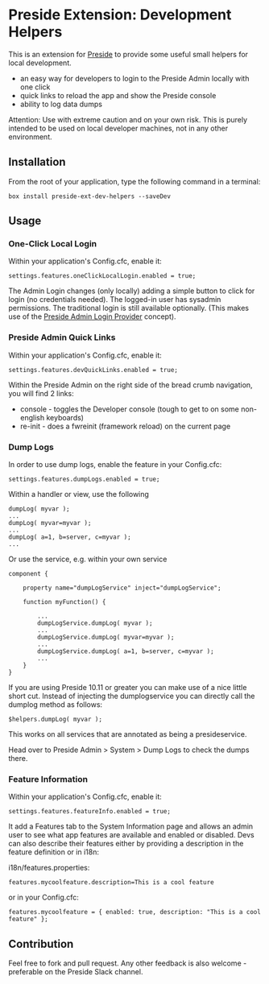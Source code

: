 # Preside Extension: Development Helpers

This is an extension for [Preside](https://www.preside.org) to provide some useful small helpers for local development.

* an easy way for developers to login to the Preside Admin locally with one click
* quick links to reload the app and show the Preside console
* ability to log data dumps

Attention: Use with extreme caution and on your own risk. This is purely intended to be used on local developer machines, not in any other environment.

## Installation

From the root of your application, type the following command in a terminal:

    box install preside-ext-dev-helpers --saveDev

## Usage

### One-Click Local Login
Within your application's Config.cfc, enable it:

    settings.features.oneClickLocalLogin.enabled = true;

The Admin Login changes (only locally) adding a simple button to click for login (no credentials needed). The logged-in user has sysadmin permissions.
The traditional login is still available optionally.
(This makes use of the [Preside Admin Login Provider](https://docs.preside.org/devguides/adminloginproviders.html) concept).

### Preside Admin Quick Links
Within your application's Config.cfc, enable it:

    settings.features.devQuickLinks.enabled = true;

Within the Preside Admin on the right side of the bread crumb navigation, you will find 2 links:

* console - toggles the Developer console (tough to get to on some non-english keyboards)
* re-init - does a fwreinit (framework reload) on the current page

### Dump Logs
In order to use dump logs, enable the feature in your Config.cfc:

    settings.features.dumpLogs.enabled = true;

Within a handler or view, use the following

    dumpLog( myvar );
    ...
    dumpLog( myvar=myvar );
    ...
    dumpLog( a=1, b=server, c=myvar );
    ...

Or use the service, e.g. within your own service

    component {

        property name="dumpLogService" inject="dumpLogService";

        function myFunction() {

            ...
            dumpLogService.dumpLog( myvar );
            ...
            dumpLogService.dumpLog( myvar=myvar );
            ...
            dumpLogService.dumpLog( a=1, b=server, c=myvar );
            ...
        }
    }

If you are using Preside 10.11 or greater you can make use of a nice little short cut.
Instead of injecting the dumplogservice you can directly call the dumplog method as follows:

    $helpers.dumpLog( myvar );

This works on all services that are annotated as being a presideservice.

Head over to Preside Admin > System > Dump Logs to check the dumps there.

### Feature Information
Within your application's Config.cfc, enable it:

    settings.features.featureInfo.enabled = true;

It add a Features tab to the System Information page and allows an admin user to see what app features are available and enabled or disabled. Devs can also describe their features either by providing a description in the feature definition or in i18n:

i18n/features.properties:

    features.mycoolfeature.description=This is a cool feature

or in your Config.cfc:

    features.mycoolfeature = { enabled: true, description: "This is a cool feature" };

## Contribution

Feel free to fork and pull request. Any other feedback is also welcome - preferable on the Preside Slack channel.